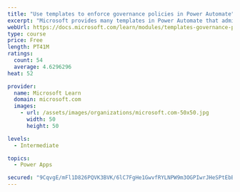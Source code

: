 ```yaml
---
title: "Use templates to enforce governance policies in Power Automate"
excerpt: "Microsoft provides many templates in Power Automate that administrators can use to enforce governance policies and increase visibility of assets that are being created within a customer’s tenant. This module will identify some existing templates that you can use to provide administrators with greater visibility."
webUrl: https://docs.microsoft.com/learn/modules/templates-governance-policies/
type: course
price: Free
length: PT41M
ratings:
  count: 54
  average: 4.6296296
heat: 52

provider:
  name: Microsoft Learn
  domain: microsoft.com
  images:
    - url: /assets/images/organizations/microsoft.com-50x50.jpg
      width: 50
      height: 50

levels:
  - Intermediate

topics:
  - Power Apps

secured: "9CqvgE/mFl1D826PQVK3BVK/6lC7FgHe1GwvfRYLNPW9m3OGPIwrJHeSPtEbBRe45bTSrSSx1WJo4r904z95Ax/Rt6zTR2jnj8Xct/9D3KbX/D8ZxsUTYOe6C536SaWh51ZJKQy61A8DWckXYOfG8Hyz9HPBLtFJj/43/az6GjTfXXrFer6tJEKwITzg1pXmdS8qA5TNjSjbq9F/BQW2Lfwp3sof8C1bSd9o7V5JU++a3z2yGG0M0T4po5nFYKRa7oRk3Kknov3Y421fAX38yPZ5sjbXEIU7jF971ft9muJGDYTrBxr3TrQlcQcZ2kYaCDVdqNzVuru5169PY6UEk4x3Gppk6rUgAArDS41tGmY3payGFXyRTrS+aLHhlTlDxokpfv1RRpT54OHbwhDo1A==;QCQk90YpNYighno2q2Cc4A=="
---
```


